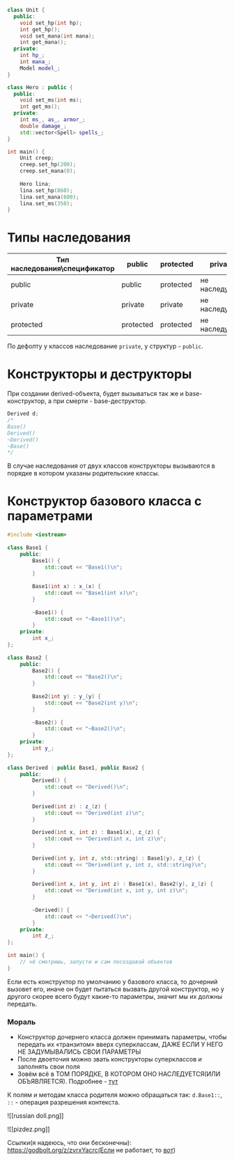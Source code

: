 ```cpp
class Unit {
  public:
	void set_hp(int hp);
	int get_hp();
	void set_mana(int mana);
	int get_mana();
  private:
	int hp_;
	int mana_;
	Model model_;
}

class Hero : public {
  public:
	void set_ms(int ms);
	int get_ms();
  private:
	int ms_, as_, armor_;
	double damage_;
	std::vector<Spell> spells_;
}

int main() {
	Unit creep;
	creep.set_hp(200);
	creep.set_mana(0);
	
	Hero lina;
	lina.set_hp(860);
	lina.set_mana(600);
	lina.set_ms(350);
}
```

# Типы наследования

| Тип наследования\\спецификатор | public    | protected | private        |
| ------------------------------ | --------- | --------- | -------------- |
| public                         | public    | protected | не наследуется |
| private                        | private   | private   | не наследуется |
| protected                      | protected | protected | не наследуется |
По дефолту у классов наследование `private`, у структур - `public`.
# Конструкторы и деструкторы

При создании derived-объекта, будет вызываться так же и base-конструктор, а при смерти - base-деструктор.
```cpp
Derived d;
/*
Base()
Derived()
~Derived()
~Base()
*/
```

В случае наследования от двух классов конструкторы вызываются в порядке в котором указаны родительские классы.

# Конструктор базового класса с параметрами

```cpp
#include <iostream>  
  
class Base1 {  
    public:  
        Base1() {  
            std::cout << "Base1()\n";  
        }  
  
        Base1(int x) : x_(x) {  
            std::cout << "Base1(int x)\n";  
        }  
  
        ~Base1() {  
            std::cout << "~Base1()\n";  
        }  
    private:  
        int x_;  
};  
  
class Base2 {  
    public:  
        Base2() {  
            std::cout << "Base2()\n";  
        }  
  
        Base2(int y) : y_(y) {  
            std::cout << "Base2(int y)\n";  
        }  
  
        ~Base2() {  
            std::cout << "~Base2()\n";  
        }  
    private:  
        int y_;  
};  
  
class Derived : public Base1, public Base2 {  
    public:  
        Derived() {  
            std::cout << "Derived()\n";  
        }  
  
        Derived(int z) : z_(z) {  
            std::cout << "Derived(int z)\n";  
        }  
  
        Derived(int x, int z) : Base1(x), z_(z) {  
            std::cout << "Derived(int x, int z)\n";  
        }  
  
        Derived(int y, int z, std::string) : Base1(y), z_(z) {  
            std::cout << "Derived(int y, int z, std::string)\n";  
        }  
  
        Derived(int x, int y, int z) : Base1(x), Base2(y), z_(z) {  
            std::cout << "Derived(int x, int y, int z)\n";  
        }  
  
        ~Derived() {  
            std::cout << "~Derived()\n";  
        }  
    private:  
        int z_;  
};  
  
int main() {  
	// чё смотришь, запусти и сам посоздавай объектов
}
```

Если есть конструктор по умолчанию у базового класса, то дочерний вызовет его, иначе он будет пытаться вызвать другой конструктор, но у другого скорее всего будут какие-то параметры, значит мы их должны передать. 
### Мораль
+ Конструктор дочернего класса должен принимать параметры, чтобы передать их «транзитом» вверх суперклассам, ДАЖЕ ЕСЛИ У НЕГО НЕ ЗАДУМЫВАЛИСЬ СВОИ ПАРАМЕТРЫ
+ После двоеточия можно звать конструкторы суперклассов и заполнять свои поля
+ Зовём всё в ТОМ ПОРЯДКЕ, В КОТОРОМ ОНО НАСЛЕДУЕТСЯ(ИЛИ ОБЪЯВЛЯЕТСЯ). Подробнее - [тут](https://stackoverflow.com/questions/24285112/why-must-initializer-list-order-match-member-declaration-order)

К полям и методам класса родителя можно обращаться так: `d.Base1::`, `::` - операция разрешения контекста. 


![[russian doll.png]]

![[pizdez.png]]

Ссылки(я надеюсь, что они бесконечны):
https://godbolt.org/z/zvrxYacrc(Если не работает, то [вот](https://godbolt.org/#z:OYLghAFBqd5QCxAYwPYBMCmBRdBLAF1QCcAaPECAMzwBtMA7AQwFtMQByARg9KtQYEAysib0QXACx8BBAKoBnTAAUAHpwAMvAFYTStJg1DIApACYAQuYukl9ZATwDKjdAGFUtAK4sGe1wAyeAyYAHI%2BAEaYxCAAzABspAAOqAqETgwe3r56KWmOAkEh4SxRMQm2mPYFDEIETMQEWT5%2BXJXVGXUNBEVhkdFxiQr1jc05bcPdvSVlgwCUtqhexMjsHOaxwcjeWADUJrFuTsPEmKwH2CYaAIJeaUa7zGwKSUyru8PoB1Y3V9fbTAUCl2132AHYfqDdtCkl4IrQ8MgQH9oajUSdgsBdkx9rEACL7Mxma7mMzfP4mMF48m/Wn/AxA3YWXYgXaw%2BGIkHgyFo9kIpEotGoiwQObcwVCoU46wHAmkqxEmlQyWU6k3SXQjEPCK4uVEhVk2KQ1VKv4AxluFlsuH8rmUnmovmI5HqjVuUXi10a1HSyyywlmNykpXek1eoVarHIXUBoOKo0Uqmmm7m4EE1lO6M2a0c6OW%2B0SnP8l3KiMEYiY3boGOk6nx41JhN04IEXYsJjBXYegvhglfJultBeVsHIOHKsAOgsIBA0sOo92rloIdRQ5H8/H6Anbhnc7HlqXpqTNw4C1onAArLw/NxeKhOHGFcyFEsVphCbEeKQCJpTwsANYgBeGj6JwkjXr%2BpD3hwvAKCAIE/hwWgLHAsBIJgqiYMgw4kOQlANMACjKIYVRCAgqAAO43lopBoCwSR0EwNTESEtBkZR1G8HRDH0DELCYhR8SSAA%2Bl4yCNMJAJGMJXDxBoZi0ag9F0NEoSsGsXFKTx0QAPLDuxVGQRhWHXMQhGcLwxnIHU%2BA3rw/CCCIYjsFIMiCIoKjqEhOh6AYRgoDKlj6HgERwZACyoEkNRwTBUEAG7RBWWBhaKpDEF4gh4GwAAqqCeClCwvssqx6J8wQsaR5GGbepAUcQTBJJwPBnpeEHeVBnDYJh2FEMQuwALLBAA4gA6rsUlYrJE4aBOZhdo%2B1ikLsuCECQH5cHMvCIchCwIGcWAxKlgHAaBHDgaQnEdbFcEIb%2BcwtRwZhtTR0FbXdCwJcQaTOJIQA%3D))

